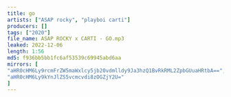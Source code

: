 ```yaml
---
title: go
artists: ["ASAP rocky", "playboi carti"]
producers: []
tags: ["2020"]
file_name: ASAP ROCKY x CARTI - GO.mp3
leaked: 2022-12-06
length: 1:56
md5: f936bb5bb1fc6af53539c69945abd6aa
mirrors: [
"aHR0cHM6Ly9rcmFrZW5maWxlcy5jb20vdmlldy9Ja3hzQ1BvRkRML2ZpbGUuaHRtbA==",
"aHR0cHM6Ly9kYnJlZS5vcmcvdi8zOGZjY2U="
]
---
```

